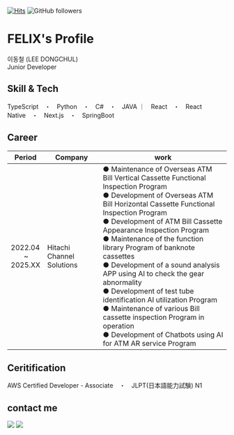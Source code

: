 [![Hits](https://hits.seeyoufarm.com/api/count/incr/badge.svg?url=https%3A%2F%2Fgithub.com%2Ffelix0708&count_bg=%2379C83D&title_bg=%23555555&&icon=github.svg&icon_color=%23E7E7E7&title=hits&edge_flat=false)](https://hits.seeyoufarm.com)
![GitHub followers](https://img.shields.io/github/followers/felix0708?style=social)

# FELIX's Profile
이동철 (LEE DONGCHUL)
<br>
Junior Developer

## Skill & Tech
TypeScript　・　Python　・　C#　・　JAVA ｜　React　・　React Native　・　Next.js　・　SpringBoot

## Career

|Period|Company|work|
|---|------|---|
|2022.04</br>&nbsp;&nbsp;&nbsp;&nbsp;&nbsp;&nbsp;&nbsp;~</br>2025.XX|Hitachi Channel Solutions|● Maintenance of Overseas ATM Bill Vertical Cassette Functional Inspection Program</br>● Development of Overseas ATM Bill Horizontal Cassette Functional Inspection Program</br>● Development of ATM Bill Cassette Appearance Inspection Program</br>● Maintenance of the function library Program of banknote cassettes</br>● Development of a sound analysis APP using AI to check the gear abnormality</br>● Development of test tube identification AI utilization Program</br>● Maintenance of various Bill cassette inspection Program in operation</br>● Development of Chatbots using AI for ATM AR service Program|

## Ceritification
AWS Certified Developer - Associate　・　JLPT(日本語能力試験) N1

## contact me
<a href="mailto:donguri9378@gmail.com"><img src="https://img.shields.io/badge/Gmail-d14836?style=flat-square&logo=Gmail&logoColor=white&link=mailto:donguri9378@gmail.com"/></a>
<a href="https://www.linkedin.com/in/dongchul-lee-457891232"><img src="https://img.shields.io/badge/Linkedin-0A66C2?style=flat-square&logo=Linkedin&logoColor=white&link=https://www.linkedin.com/in/dongchul-lee-457891232"/></a>




